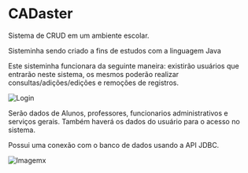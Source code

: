 ﻿# CADaster	

Sistema de CRUD em um ambiente escolar.

Sisteminha sendo criado a fins de estudos com a linguagem Java

Este sisteminha funcionara da seguinte maneira: existirão usuários que entrarão neste sistema, os mesmos poderão realizar consultas/adições/edições e remoções de registros.

![Login](https://i.imgur.com/UrFzllT.png "login")

Serão dados de Alunos, professores, funcionarios administrativos e serviços gerais. 
Também haverá os dados do usuário para o acesso no sistema.

Possui uma conexão com o banco de dados usando a API JDBC.

![Imagemx](https://i.imgur.com/cSP4qEm.png "img")


